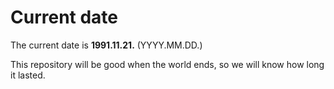 # Current date

The current date is **1991.11.21.** (YYYY.MM.DD.)

This repository will be good when the world ends, so we will know how long it lasted.